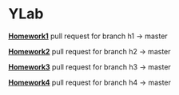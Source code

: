 # YLab

**[Homework1](https://github.com/annasergeevaGIT/YLab/pull/4)** pull request for branch h1 -> master

**[Homework2](https://github.com/annasergeevaGIT/YLab/pull/7)** pull request for branch h2 -> master

**[Homework3](https://github.com/annasergeevaGIT/YLab/pull/8)** pull request for branch h3 -> master

**[Homework4](https://github.com/annasergeevaGIT/YLab/pull/9)** pull request for branch h4 -> master

